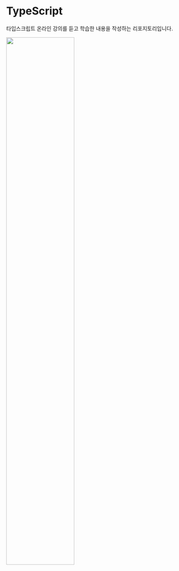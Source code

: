 # TypeScript

타입스크립트 온라인 강의를 듣고 학습한 내용을 작성하는 리포지토리입니다.

<img src="https://github.com/dodam24/TypeScript/assets/121652059/ffac80d6-93f3-4ccc-9aef-3bd1473e9472" width="60%">
